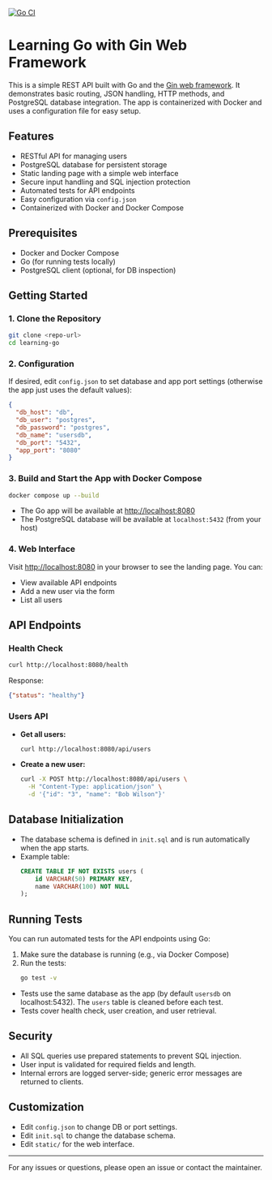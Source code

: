 [![Go CI](https://github.com/mheadd/learning-go/actions/workflows/test.yml/badge.svg)](https://github.com/mheadd/learning-go/actions/workflows/test.yml)

# Learning Go with Gin Web Framework

This is a simple REST API built with Go and the [Gin web framework](https://gin-gonic.com/). It demonstrates basic routing, JSON handling, HTTP methods, and PostgreSQL database integration. The app is containerized with Docker and uses a configuration file for easy setup.

## Features
- RESTful API for managing users
- PostgreSQL database for persistent storage
- Static landing page with a simple web interface
- Secure input handling and SQL injection protection
- Automated tests for API endpoints
- Easy configuration via `config.json`
- Containerized with Docker and Docker Compose

## Prerequisites
- Docker and Docker Compose
- Go (for running tests locally)
- PostgreSQL client (optional, for DB inspection)

## Getting Started

### 1. Clone the Repository
```bash
git clone <repo-url>
cd learning-go
```

### 2. Configuration
If desired, edit `config.json` to set database and app port settings (otherwise the app just uses the default values):
```json
{
  "db_host": "db",
  "db_user": "postgres",
  "db_password": "postgres",
  "db_name": "usersdb",
  "db_port": "5432",
  "app_port": "8080"
}
```

### 3. Build and Start the App with Docker Compose
```bash
docker compose up --build
```
- The Go app will be available at [http://localhost:8080](http://localhost:8080)
- The PostgreSQL database will be available at `localhost:5432` (from your host)

### 4. Web Interface
Visit [http://localhost:8080](http://localhost:8080) in your browser to see the landing page. You can:
- View available API endpoints
- Add a new user via the form
- List all users

## API Endpoints

### Health Check
```bash
curl http://localhost:8080/health
```
Response:
```json
{"status": "healthy"}
```

### Users API
- **Get all users:**
  ```bash
  curl http://localhost:8080/api/users
  ```
- **Create a new user:**
  ```bash
  curl -X POST http://localhost:8080/api/users \
    -H "Content-Type: application/json" \
    -d '{"id": "3", "name": "Bob Wilson"}'
  ```

## Database Initialization
- The database schema is defined in `init.sql` and is run automatically when the app starts.
- Example table:
  ```sql
  CREATE TABLE IF NOT EXISTS users (
      id VARCHAR(50) PRIMARY KEY,
      name VARCHAR(100) NOT NULL
  );
  ```

## Running Tests

You can run automated tests for the API endpoints using Go:

1. Make sure the database is running (e.g., via Docker Compose)
2. Run the tests:
   ```bash
   go test -v
   ```
- Tests use the same database as the app (by default `usersdb` on localhost:5432). The `users` table is cleaned before each test.
- Tests cover health check, user creation, and user retrieval.

## Security
- All SQL queries use prepared statements to prevent SQL injection.
- User input is validated for required fields and length.
- Internal errors are logged server-side; generic error messages are returned to clients.

## Customization
- Edit `config.json` to change DB or port settings.
- Edit `init.sql` to change the database schema.
- Edit `static/` for the web interface.

---

For any issues or questions, please open an issue or contact the maintainer.
